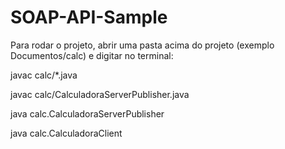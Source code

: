 # SOAP-API-Sample

Para rodar o projeto, abrir uma pasta acima do projeto (exemplo Documentos/calc) e digitar no terminal:

javac calc/*.java


javac calc/CalculadoraServerPublisher.java


java calc.CalculadoraServerPublisher


java calc.CalculadoraClient

